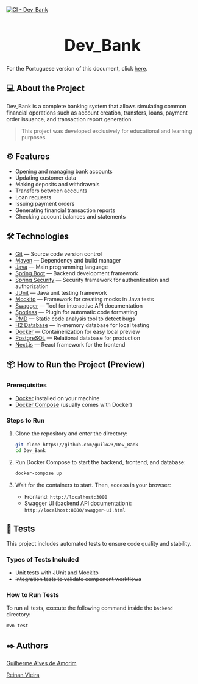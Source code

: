 <a href="https://github.com/guilo23/Dev_Bank/actions/workflows/ci.yaml">
  <img src="https://github.com/guilo23/Dev_Bank/actions/workflows/ci.yaml/badge.svg" alt="CI - Dev_Bank"/>
</a>

<h1 align="center" style="font-size: 3em;">Dev_Bank</h1>

For the Portuguese version of this document, click [here](README.pt.md).

## 💻 About the Project

Dev_Bank is a complete banking system that allows simulating common financial operations such as account creation, transfers, loans, payment order issuance, and transaction report generation.

> This project was developed exclusively for educational and learning purposes.

## ⚙️ Features

- Opening and managing bank accounts
- Updating customer data
- Making deposits and withdrawals
- Transfers between accounts
- Loan requests
- Issuing payment orders
- Generating financial transaction reports
- Checking account balances and statements

## 🛠️ Technologies

- [Git](https://git-scm.com/) — Source code version control
- [Maven](https://maven.apache.org/) — Dependency and build manager
- [Java](https://www.java.com) — Main programming language
- [Spring Boot](https://spring.io/projects/spring-boot) — Backend development framework
- [Spring Security](https://spring.io/projects/spring-security) — Security framework for authentication and authorization
- [JUnit](https://junit.org/junit5/) — Java unit testing framework
- [Mockito](https://site.mockito.org/) — Framework for creating mocks in Java tests
- [Swagger](https://swagger.io/tools/swagger-ui/) — Tool for interactive API documentation
- [Spotless](https://github.com/diffplug/spotless) — Plugin for automatic code formatting
- [PMD](https://pmd.github.io/) — Static code analysis tool to detect bugs
- [H2 Database](https://www.h2database.com/html/main.html) — In-memory database for local testing
- [Docker](https://www.docker.com/) — Containerization for easy local preview
- [PostgreSQL](https://www.postgresql.org/) — Relational database for production
- [Next.js](https://nextjs.org/) — React framework for the frontend

## 📦 How to Run the Project (Preview)

### Prerequisites

- [Docker](https://www.docker.com/get-started) installed on your machine
- [Docker Compose](https://docs.docker.com/compose/install/) (usually comes with Docker)

### Steps to Run

1. Clone the repository and enter the directory:
    ```bash
    git clone https://github.com/guilo23/Dev_Bank
    cd Dev_Bank
    ```

2. Run Docker Compose to start the backend, frontend, and database:
    ```bash
    docker-compose up
    ```

3. Wait for the containers to start. Then, access in your browser:
    - Frontend: `http://localhost:3000`
    - Swagger UI (backend API documentation): `http://localhost:8080/swagger-ui.html`

## 🧪 Tests

This project includes automated tests to ensure code quality and stability.

### Types of Tests Included

- Unit tests with JUnit and Mockito
- ~~Integration tests to validate component workflows~~

### How to Run Tests

To run all tests, execute the following command inside the `backend` directory:

  ```bash
  mvn test
  ```

## ✒️ Authors

[Guilherme Alves de Amorim](https://github.com/guilo23)

[Reinan Vieira](https://github.com/reinanmat)

